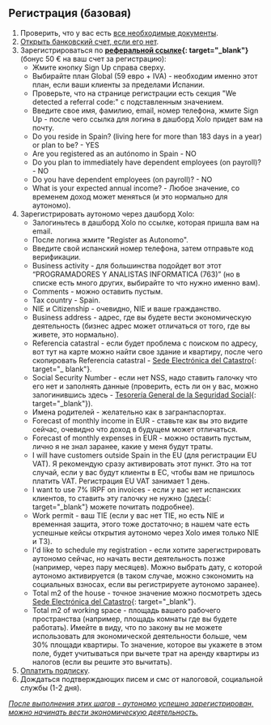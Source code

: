 ## Регистрация (базовая)

1. Проверить, что у вас есть [все необходимые документы](#необходимые-документы-для-регистрации-autónomo).
2. [Открыть банковский счет, если его нет](#какой-банковский-счет-и-какой-банк-использовать).
3. Зарегистрироваться по **[реферальной ссылке](https://bit.ly/xolo-signup-free-renta){:
   target="_blank"}** (бонус 50 € на ваш счет за регистрацию):
    - Жмите кнопку Sign Up справа сверху.
    - Выбирайте план Global (59 евро + IVA) - необходим именно этот план,
      если ваши клиенты за пределами Испании.
    - Проверьте, что на странице регистрации есть секция "We detected a
      referral code:" с подставленным значением.
    - Введите свое имя, фамилию, email, номер телефона, жмите Sign Up - после
      чего ссылка для логина в дашборд Xolo придет вам на почту.
    - Do you reside in Spain? (living here for more than 183 days in a year)
      or plan to be? - YES
    - Are you registered as an autónomo in Spain - NO
    - Do you plan to immediately have dependent employees (on payroll)? - NO
    - Do you have dependent employees (on payroll)? - NO
    - What is your expected annual income? - Любое значение, со временем
      доход может меняться (и это нормально для аутономо).
4. Зарегистрировать аутономо через дашборд Xolo:
    - Залогиньтесь в дашборд Xolo по ссылке, которая пришла вам на email.
    - После логина жмите "Register as Autonomo".
    - Введите свой испанский номер телефона, затем отправьте код верификации.
    - Business activity - для большинства подойдет вот этот “PROGRAMADORES Y
      ANALISTAS INFORMATICA (763)” (но в списке есть много других,
      выбирайте то что нужно именно вам).
    - Comments - можно оставить пустым.
    - Tax country - Spain.
    - NIE и Citizenship - очевидно, NIE и ваше гражданство.
    - Business address - адрес, где вы будете вести экономическую
      деятельность (бизнес адрес может отличаться от того, где вы живете, это
      нормально).
    - Referencia catastral - если будет проблема с поиском по адресу, вот тут
      на карте можно найти свое здание и квартиру, после чего
      скопировать Referencia
      catastral - [Sede Electrónica del Catastro](https://www1.sedecatastro.gob.es/cartografia/mapa.aspx){:
      target="_
      blank"}.
    - Social Security Number - если нет NSS, надо ставить галочку что его нет
      и заполнять данные (проверить, есть ли он у вас, можно
      залогинившись
      здесь - [Tesorería General de la Seguridad Social](https://portal.seg-social.gob.es/wps/portal/importass/importass/bienvenida){:
      target="_blank"}).
    - Имена родителей - желательно как в загранпаспортах.
    - Forecast of monthly income in EUR - ставьте как вы это видите сейчас,
      очевидно что доход в будущем может отличаться.
    - Forecast of monthly expenses in EUR - можно оставить пустым, лично я не
      знал заранее, какие у меня будут траты.
    - I will have customers outside Spain in the EU (для регистрации EU VAT).
      Я рекомендую сразу активировать этот пункт. Это на тот
      случай, если у вас будут клиенты в ЕС, чтобы вам не пришлось платить
      VAT. Регистрация EU VAT занимает 1 день.
    - I want to use 7% IRPF on invoices - если у вас нет испанских клиентов,
      то ставить эту галочку не
      нужно ([здесь](https://www.xolo.io/es-en/faq/xolo-spain/category/platform/article/can-i-make-invoices-with-7-irpf-personal-income-tax-withhold){:
      target="_blank"}
      можете почитать
      подробнее).
    - Work permit - ваш TIE (если у вас нет TIE, но есть NIE и временная защита, этого тоже
      достаточно; в нашем чате есть успешные кейсы открытия аутономо через
      Xolo имея только NIE и ТЗ).
    - I'd like to schedule my registration - если хотите зарегистрировать
      аутономо сейчас, но начать вести деятельность позже (например,
      через пару месяцев). Можно выбрать дату, с которой аутономо
      активируется (в таком случае, можно сэкономить на социальных взносах,
      если
      вы регистрируете аутономо заранее).
    - Total m2 of the house - точное значение можно посмотреть
      здесь [Sede Electrónica del Catastro](https://www1.sedecatastro.gob.es/cartografia/mapa.aspx){:
      target="_blank"}.
    - Total m2 of working space - площадь вашего рабочего пространства
      (например, площадь комнаты где вы будете работать). Имейте в виду,
      что по закону вы не можете использовать для экономической деятельности
      больше, чем 30% площади квартиры. То значение, которое вы
      укажете в этом поле, будет учитываться при вычете трат на аренду
      квартиры из налогов (если вы решите это вычитать).
5. [Оплатить подписку](#оплата-подписки).
6. Дождаться подтверждающих писем и смс от налоговой, социальной службы (1-2
   дня).

*<u>После выполнения этих шагов - аутономо успешно зарегистрирован, можно
начинать вести экономическую деятельность.</u>*
